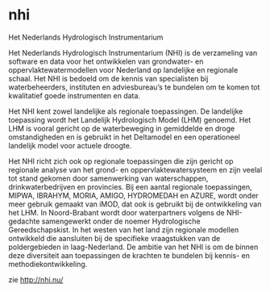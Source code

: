 # nhi
Het Nederlands Hydrologisch Instrumentarium

Het Nederlands Hydrologisch Instrumentarium (NHI) is de verzameling van software en data voor het ontwikkelen van grondwater- en oppervlaktewatermodellen voor Nederland op landelijke en regionale schaal. Het NHI is bedoeld om de kennis van specialisten bij waterbeheerders, instituten en adviesbureau’s te bundelen om te komen tot kwalitatief goede instrumenten en data.

Het NHI kent zowel landelijke als regionale toepassingen. De landelijke toepassing wordt het Landelijk Hydrologisch Model (LHM) genoemd. Het LHM is vooral gericht op de waterbeweging in gemiddelde en droge omstandigheden en is gebruikt in het Deltamodel en een operationeel landelijk model voor actuele droogte. 

Het NHI richt zich ook op regionale toepassingen die zijn gericht op regionale analyse van het grond- en oppervlaktewatersysteem en zijn veelal tot stand gekomen door samenwerking van waterschappen, drinkwaterbedrijven en provincies. Bij een aantal regionale toepassingen, MIPWA, IBRAHYM, MORIA, AMIGO, HYDROMEDAH en AZURE, wordt  onder meer gebruik gemaakt van iMOD, dat ook is gebruikt bij de ontwikkeling van het LHM. In Noord-Brabant wordt door waterpartners volgens de NHI-gedachte samengewerkt onder de noemer Hydrologische Gereedschapskist. In het westen van het land zijn regionale modellen ontwikkeld die aansluiten bij de specifieke vraagstukken van de poldergebieden in laag-Nederland. De ambitie van het NHI is om de binnen deze diversiteit aan toepassingen de krachten te bundelen bij kennis- en methodiekontwikkeling.

zie http://nhi.nu/
